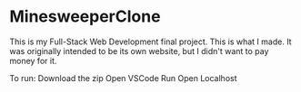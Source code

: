 # MinesweeperClone
This is my Full-Stack Web Development final project. This is what I made. It was originally intended to be its own website, but I didn't want to pay money for it.

To run:
Download the zip
Open VSCode
Run
Open Localhost
